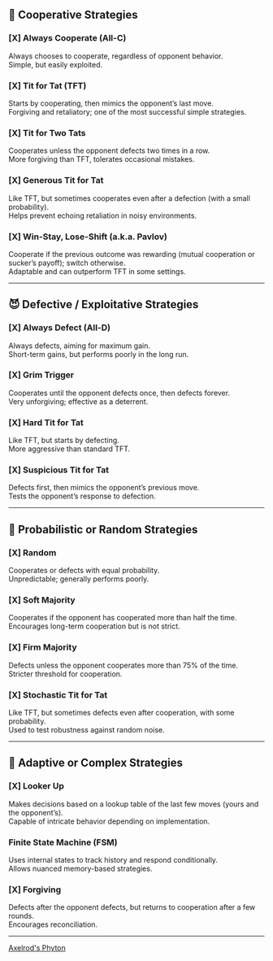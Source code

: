 ## 🤝 Cooperative Strategies

### [X] Always Cooperate (All-C)
Always chooses to cooperate, regardless of opponent behavior.  
Simple, but easily exploited.

### [X] Tit for Tat (TFT)
Starts by cooperating, then mimics the opponent’s last move.  
Forgiving and retaliatory; one of the most successful simple strategies.

### [X] Tit for Two Tats
Cooperates unless the opponent defects two times in a row.  
More forgiving than TFT, tolerates occasional mistakes.

### [X] Generous Tit for Tat
Like TFT, but sometimes cooperates even after a defection (with a small probability).  
Helps prevent echoing retaliation in noisy environments.

### [X] Win-Stay, Lose-Shift (a.k.a. Pavlov)
Cooperate if the previous outcome was rewarding (mutual cooperation or sucker’s payoff); switch otherwise.  
Adaptable and can outperform TFT in some settings.

---

## 😈 Defective / Exploitative Strategies

### [X] Always Defect (All-D)
Always defects, aiming for maximum gain.  
Short-term gains, but performs poorly in the long run.

### [X] Grim Trigger
Cooperates until the opponent defects once, then defects forever.  
Very unforgiving; effective as a deterrent.

### [X] Hard Tit for Tat
Like TFT, but starts by defecting.  
More aggressive than standard TFT.

### [X] Suspicious Tit for Tat
Defects first, then mimics the opponent’s previous move.  
Tests the opponent’s response to defection.

---

## 🔄 Probabilistic or Random Strategies

### [X] Random
Cooperates or defects with equal probability.  
Unpredictable; generally performs poorly.

### [X] Soft Majority
Cooperates if the opponent has cooperated more than half the time.  
Encourages long-term cooperation but is not strict.

### [X] Firm Majority
Defects unless the opponent cooperates more than 75% of the time.  
Stricter threshold for cooperation.

### [X] Stochastic Tit for Tat
Like TFT, but sometimes defects even after cooperation, with some probability.  
Used to test robustness against random noise.

---

## 🧠 Adaptive or Complex Strategies

### [X] Looker Up
Makes decisions based on a lookup table of the last few moves (yours and the opponent’s).  
Capable of intricate behavior depending on implementation.

### Finite State Machine (FSM)
Uses internal states to track history and respond conditionally.  
Allows nuanced memory-based strategies.

### [X] Forgiving
Defects after the opponent defects, but returns to cooperation after a few rounds.  
Encourages reconciliation.

---
[Axelrod's Phyton](https://github.com/Axelrod-Python/Axelrod)